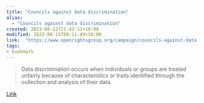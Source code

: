 ```yaml
---
title: "Councils against data discrimination"
alias:
  - "Councils against data discrimination"
created: 2023-08-12T21:43:11+10:00
modified: 2023-08-13T00:11:49+10:00
link:  "https://www.openrightsgroup.org/campaign/councils-against-data-discrimination/"
tags:
- bookmark
---
```


> Data discrimination occurs when individuals or groups are treated unfairly because of characteristics or traits identified through the collection and analysis of their data.

[Link](https://www.openrightsgroup.org/campaign/councils-against-data-discrimination/)